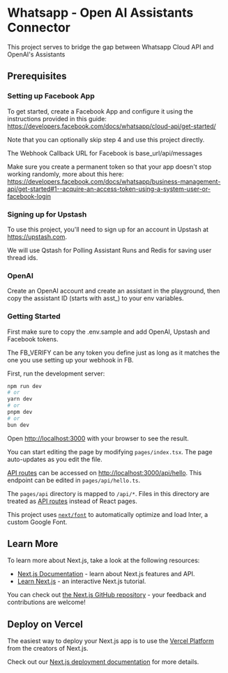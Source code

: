 # Whatsapp - Open AI Assistants Connector

This project serves to bridge the gap between Whatsapp Cloud API and OpenAI's Assistants

## Prerequisites

### Setting up Facebook App

To get started, create a Facebook App and configure it using the instructions provided in this guide: https://developers.facebook.com/docs/whatsapp/cloud-api/get-started/

Note that you can optionally skip step 4 and use this project directly.

The Webhook Callback URL for Facebook is base_url/api/messages

Make sure you create a permanent token so that your app doesn't stop working randomly, more about this here: https://developers.facebook.com/docs/whatsapp/business-management-api/get-started#1--acquire-an-access-token-using-a-system-user-or-facebook-login

### Signing up for Upstash

To use this project, you'll need to sign up for an account in Upstash at https://upstash.com.

We will use Qstash for Polling Assistant Runs and Redis for saving user thread ids.

### OpenAI

Create an OpenAI account and create an assistant in the playground, then copy the assistant ID (starts with asst_) to your env variables.

### Getting Started

First make sure to copy the .env.sample and add OpenAI, Upstash and Facebook tokens.

The FB_VERIFY can be any token you define just as long as it matches the one you use setting up your webhook in FB.

First, run the development server:

```bash
npm run dev
# or
yarn dev
# or
pnpm dev
# or
bun dev
```

Open [http://localhost:3000](http://localhost:3000) with your browser to see the result.

You can start editing the page by modifying `pages/index.tsx`. The page auto-updates as you edit the file.

[API routes](https://nextjs.org/docs/api-routes/introduction) can be accessed on [http://localhost:3000/api/hello](http://localhost:3000/api/hello). This endpoint can be edited in `pages/api/hello.ts`.

The `pages/api` directory is mapped to `/api/*`. Files in this directory are treated as [API routes](https://nextjs.org/docs/api-routes/introduction) instead of React pages.

This project uses [`next/font`](https://nextjs.org/docs/basic-features/font-optimization) to automatically optimize and load Inter, a custom Google Font.

## Learn More

To learn more about Next.js, take a look at the following resources:

- [Next.js Documentation](https://nextjs.org/docs) - learn about Next.js features and API.
- [Learn Next.js](https://nextjs.org/learn) - an interactive Next.js tutorial.

You can check out [the Next.js GitHub repository](https://github.com/vercel/next.js/) - your feedback and contributions are welcome!

## Deploy on Vercel

The easiest way to deploy your Next.js app is to use the [Vercel Platform](https://vercel.com/new?utm_medium=default-template&filter=next.js&utm_source=create-next-app&utm_campaign=create-next-app-readme) from the creators of Next.js.

Check out our [Next.js deployment documentation](https://nextjs.org/docs/deployment) for more details.
